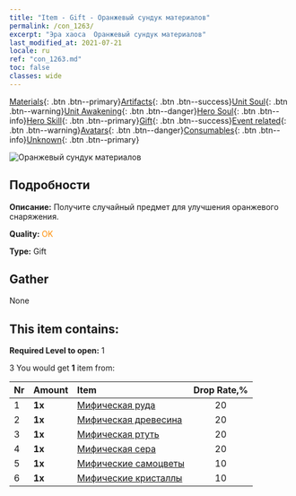 ```yaml
---
title: "Item - Gift - Оранжевый сундук материалов"
permalink: /con_1263/
excerpt: "Эра хаоса  Оранжевый сундук материалов"
last_modified_at: 2021-07-21
locale: ru
ref: "con_1263.md"
toc: false
classes: wide
---
```

 [Materials](/ItemsRU/){: .btn .btn--primary}[Artifacts](/ItemsRU/Artifacts/){: .btn .btn--success}[Unit Soul](/ItemsRU/UnitSoul/){: .btn .btn--warning}[Unit Awakening](/ItemsRU/UnitAwakening/){: .btn .btn--danger}[Hero Soul](/ItemsRU/HeroSoul/){: .btn .btn--info}[Hero Skill](/ItemsRU/HeroSkill/){: .btn .btn--primary}[Gift](/ItemsRU/Gift/){: .btn .btn--success}[Event related](/ItemsRU/Events/){: .btn .btn--warning}[Avatars](/ItemsRU/Avatars/){: .btn .btn--danger}[Consumables](/ItemsRU/Consumables/){: .btn .btn--info}[Unknown](/ItemsRU/Unknown/){: .btn .btn--primary}

 ![Оранжевый сундук материалов](/images/t/i_304002.png)

## Подробности
 **Описание:** Получите случайный предмет для улучшения оранжевого снаряжения.

 **Quality:** <span style="color: #FF8C00">OK</span>

 **Type:** Gift

## Gather

  None

## This item contains:

 **Required Level to open:** 1

 3 You would get **1** item  from:

  | Nr | Amount |     Item    | Drop Rate,% |
  |:---|:-------|:------------|:---------:|
  | 1 |  **1x** | [Мифическая руда](/ItemsRU/mat_61/) | 20 | 
  | 2 |  **1x** | [Мифическая древесина](/ItemsRU/mat_62/) | 20 | 
  | 3 |  **1x** | [Мифическая ртуть](/ItemsRU/mat_63/) | 20 | 
  | 4 |  **1x** | [Мифическая сера](/ItemsRU/mat_64/) | 20 | 
  | 5 |  **1x** | [Мифические самоцветы](/ItemsRU/mat_65/) | 10 | 
  | 6 |  **1x** | [Мифические кристаллы](/ItemsRU/mat_66/) | 10 | 
